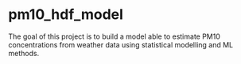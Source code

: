 # pm10_hdf_model
The goal of this project is to build a model able to estimate PM10 concentrations from weather data using statistical modelling and ML methods.
